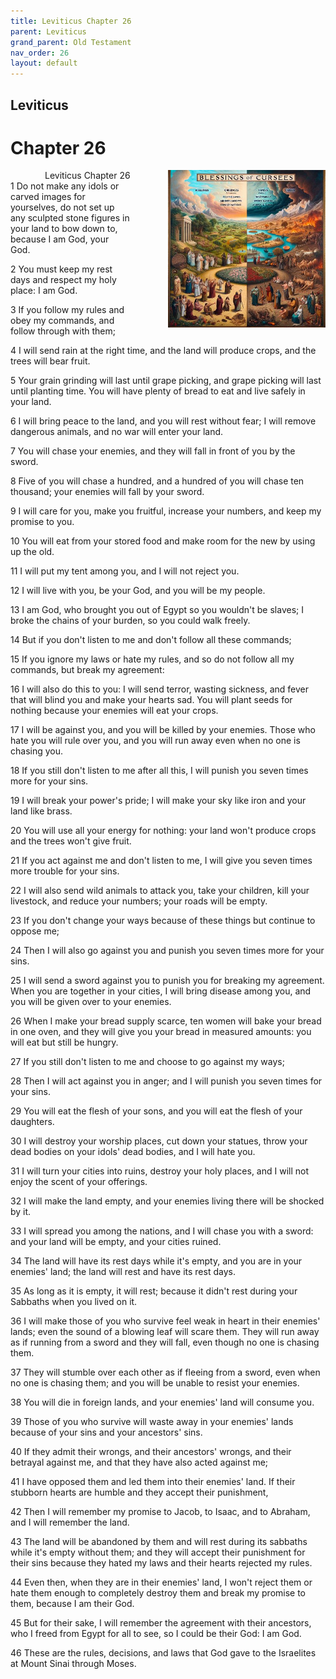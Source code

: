 ```yaml
---
title: Leviticus Chapter 26
parent: Leviticus
grand_parent: Old Testament
nav_order: 26
layout: default
---
```


## Leviticus

# Chapter 26

<div style="clear: both; text-align: right;">
    <img src="/assets/Image/Leviticus/500/26.jpg" alt="Leviticus Chapter 26" class="chapter-image" style="max-width: 50%; height: auto; float: right; margin: 0 0 10px 10px; padding-left: 10%;">
    <figcaption style="font-size: 14px;">Leviticus Chapter 26</figcaption>
</div>
1 Do not make any idols or carved images for yourselves, do not set up any sculpted stone figures in your land to bow down to, because I am God, your God.

2 You must keep my rest days and respect my holy place: I am God.

3 If you follow my rules and obey my commands, and follow through with them;

4 I will send rain at the right time, and the land will produce crops, and the trees will bear fruit.

5 Your grain grinding will last until grape picking, and grape picking will last until planting time. You will have plenty of bread to eat and live safely in your land.

6 I will bring peace to the land, and you will rest without fear; I will remove dangerous animals, and no war will enter your land.

7 You will chase your enemies, and they will fall in front of you by the sword.

8 Five of you will chase a hundred, and a hundred of you will chase ten thousand; your enemies will fall by your sword.

9 I will care for you, make you fruitful, increase your numbers, and keep my promise to you.

10 You will eat from your stored food and make room for the new by using up the old.

11 I will put my tent among you, and I will not reject you.

12 I will live with you, be your God, and you will be my people.

13 I am God, who brought you out of Egypt so you wouldn't be slaves; I broke the chains of your burden, so you could walk freely.

14 But if you don't listen to me and don't follow all these commands;

15 If you ignore my laws or hate my rules, and so do not follow all my commands, but break my agreement:

16 I will also do this to you: I will send terror, wasting sickness, and fever that will blind you and make your hearts sad. You will plant seeds for nothing because your enemies will eat your crops.

17 I will be against you, and you will be killed by your enemies. Those who hate you will rule over you, and you will run away even when no one is chasing you.

18 If you still don't listen to me after all this, I will punish you seven times more for your sins.

19 I will break your power's pride; I will make your sky like iron and your land like brass.

20 You will use all your energy for nothing: your land won't produce crops and the trees won't give fruit.

21 If you act against me and don't listen to me, I will give you seven times more trouble for your sins.

22 I will also send wild animals to attack you, take your children, kill your livestock, and reduce your numbers; your roads will be empty.

23 If you don't change your ways because of these things but continue to oppose me;

24 Then I will also go against you and punish you seven times more for your sins.

25 I will send a sword against you to punish you for breaking my agreement. When you are together in your cities, I will bring disease among you, and you will be given over to your enemies.

26 When I make your bread supply scarce, ten women will bake your bread in one oven, and they will give you your bread in measured amounts: you will eat but still be hungry.

27 If you still don't listen to me and choose to go against my ways;

28 Then I will act against you in anger; and I will punish you seven times for your sins.

29 You will eat the flesh of your sons, and you will eat the flesh of your daughters.

30 I will destroy your worship places, cut down your statues, throw your dead bodies on your idols' dead bodies, and I will hate you.

31 I will turn your cities into ruins, destroy your holy places, and I will not enjoy the scent of your offerings.

32 I will make the land empty, and your enemies living there will be shocked by it.

33 I will spread you among the nations, and I will chase you with a sword: and your land will be empty, and your cities ruined.

34 The land will have its rest days while it's empty, and you are in your enemies' land; the land will rest and have its rest days.

35 As long as it is empty, it will rest; because it didn't rest during your Sabbaths when you lived on it.

36 I will make those of you who survive feel weak in heart in their enemies' lands; even the sound of a blowing leaf will scare them. They will run away as if running from a sword and they will fall, even though no one is chasing them.

37 They will stumble over each other as if fleeing from a sword, even when no one is chasing them; and you will be unable to resist your enemies.

38 You will die in foreign lands, and your enemies' land will consume you.

39 Those of you who survive will waste away in your enemies' lands because of your sins and your ancestors' sins.

40 If they admit their wrongs, and their ancestors' wrongs, and their betrayal against me, and that they have also acted against me;

41 I have opposed them and led them into their enemies' land. If their stubborn hearts are humble and they accept their punishment,

42 Then I will remember my promise to Jacob, to Isaac, and to Abraham, and I will remember the land.

43 The land will be abandoned by them and will rest during its sabbaths while it's empty without them; and they will accept their punishment for their sins because they hated my laws and their hearts rejected my rules.

44 Even then, when they are in their enemies' land, I won't reject them or hate them enough to completely destroy them and break my promise to them, because I am their God.

45 But for their sake, I will remember the agreement with their ancestors, who I freed from Egypt for all to see, so I could be their God: I am God.

46 These are the rules, decisions, and laws that God gave to the Israelites at Mount Sinai through Moses.


